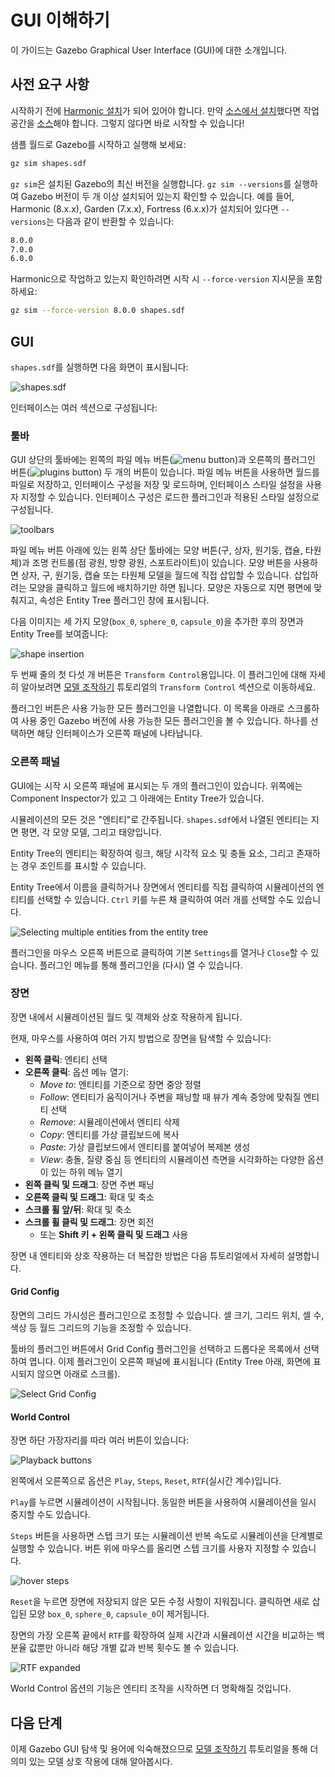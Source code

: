 # GUI 이해하기

이 가이드는 Gazebo Graphical User Interface (GUI)에 대한 소개입니다.

## 사전 요구 사항

시작하기 전에 [Harmonic 설치](install)가 되어 있어야 합니다.
만약 [소스에서 설치](install)했다면
작업 공간을 [소스](install_ubuntu_src.md#using-the-workspace)해야 합니다.
그렇지 않다면 바로 시작할 수 있습니다!

샘플 월드로 Gazebo를 시작하고 실행해 보세요:

```bash
gz sim shapes.sdf
```

`gz sim`은 설치된 Gazebo의 최신 버전을 실행합니다.
`gz sim --versions`를 실행하여 Gazebo 버전이 두 개 이상 설치되어 있는지 확인할 수 있습니다.
예를 들어, Harmonic (8.x.x), Garden (7.x.x), Fortress (6.x.x)가 설치되어 있다면 `--versions`는 다음과 같이 반환할 수 있습니다:

```bash
8.0.0
7.0.0
6.0.0
```

Harmonic으로 작업하고 있는지 확인하려면 시작 시 `--force-version` 지시문을 포함하세요:

```bash
gz sim --force-version 8.0.0 shapes.sdf
```

## GUI

`shapes.sdf`를 실행하면 다음 화면이 표시됩니다:

![shapes.sdf](tutorials/gui/shapes.png)

인터페이스는 여러 섹션으로 구성됩니다:

### 툴바

GUI 상단의 툴바에는 왼쪽의 파일 메뉴 버튼(![menu button](tutorials/gui/menu_btn.png))과 오른쪽의 플러그인 버튼(![plugins button](tutorials/gui/plugins_btn.png)) 두 개의 버튼이 있습니다.
파일 메뉴 버튼을 사용하면 월드를 파일로 저장하고, 인터페이스 구성을 저장 및 로드하며, 인터페이스 스타일 설정을 사용자 지정할 수 있습니다.
인터페이스 구성은 로드한 플러그인과 적용된 스타일 설정으로 구성됩니다.

![toolbars](tutorials/gui/toolbars.png)

파일 메뉴 버튼 아래에 있는 왼쪽 상단 툴바에는 모양 버튼(구, 상자, 원기둥, 캡슐, 타원체)과 조명 컨트롤(점 광원, 방향 광원, 스포트라이트)이 있습니다.
모양 버튼을 사용하면 상자, 구, 원기둥, 캡슐 또는 타원체 모델을 월드에 직접 삽입할 수 있습니다.
삽입하려는 모양을 클릭하고 월드에 배치하기만 하면 됩니다.
모양은 자동으로 지면 평면에 맞춰지고, 속성은 Entity Tree 플러그인 창에 표시됩니다.

다음 이미지는 세 가지 모양(`box_0`, `sphere_0`, `capsule_0`)을 추가한 후의 장면과 Entity Tree를 보여줍니다:

![shape insertion](tutorials/gui/shape_insertion.png)

두 번째 줄의 첫 다섯 개 버튼은 `Transform Control`용입니다.
이 플러그인에 대해 자세히 알아보려면 [모델 조작하기](manipulating_models) 튜토리얼의 `Transform Control` 섹션으로 이동하세요.

플러그인 버튼은 사용 가능한 모든 플러그인을 나열합니다.
이 목록을 아래로 스크롤하여 사용 중인 Gazebo 버전에 사용 가능한 모든 플러그인을 볼 수 있습니다.
하나를 선택하면 해당 인터페이스가 오른쪽 패널에 나타납니다.

### 오른쪽 패널

GUI에는 시작 시 오른쪽 패널에 표시되는 두 개의 플러그인이 있습니다.
위쪽에는 Component Inspector가 있고 그 아래에는 Entity Tree가 있습니다.

시뮬레이션의 모든 것은 "엔티티"로 간주됩니다.
`shapes.sdf`에서 나열된 엔티티는 지면 평면, 각 모양 모델, 그리고 태양입니다.

Entity Tree의 엔티티는 확장하여 링크, 해당 시각적 요소 및 충돌 요소, 그리고 존재하는 경우 조인트를 표시할 수 있습니다.

Entity Tree에서 이름을 클릭하거나 장면에서 엔티티를 직접 클릭하여 시뮬레이션의 엔티티를 선택할 수 있습니다.
`Ctrl` 키를 누른 채 클릭하여 여러 개를 선택할 수도 있습니다.

![Selecting multiple entities from the entity tree](tutorials/gui/entity_select.png)

플러그인을 마우스 오른쪽 버튼으로 클릭하여 기본 `Settings`를 열거나 `Close`할 수 있습니다.
플러그인 메뉴를 통해 플러그인을 (다시) 열 수 있습니다.

### 장면

장면 내에서 시뮬레이션된 월드 및 객체와 상호 작용하게 됩니다.

현재, 마우스를 사용하여 여러 가지 방법으로 장면을 탐색할 수 있습니다:

*   **왼쪽 클릭**: 엔티티 선택
*   **오른쪽 클릭**: 옵션 메뉴 열기:
    *   *Move to*: 엔티티를 기준으로 장면 중앙 정렬
    *   *Follow*: 엔티티가 움직이거나 주변을 패닝할 때 뷰가 계속 중앙에 맞춰질 엔티티 선택
    *   *Remove*: 시뮬레이션에서 엔티티 삭제
    *   *Copy*: 엔티티를 가상 클립보드에 복사
    *   *Paste*: 가상 클립보드에서 엔티티를 붙여넣어 복제본 생성
    *   *View*: 충돌, 질량 중심 등 엔티티의 시뮬레이션 측면을 시각화하는 다양한 옵션이 있는 하위 메뉴 열기
*   **왼쪽 클릭 및 드래그**: 장면 주변 패닝
*   **오른쪽 클릭 및 드래그**: 확대 및 축소
*   **스크롤 휠 앞/뒤**: 확대 및 축소
*   **스크롤 휠 클릭 및 드래그**: 장면 회전
    *   또는 **Shift 키 + 왼쪽 클릭 및 드래그** 사용

장면 내 엔티티와 상호 작용하는 더 복잡한 방법은 다음 튜토리얼에서 자세히 설명합니다.

#### Grid Config

장면의 그리드 가시성은 플러그인으로 조정할 수 있습니다.
셀 크기, 그리드 위치, 셀 수, 색상 등 월드 그리드의 기능을 조정할 수 있습니다.

툴바의 플러그인 버튼에서 Grid Config 플러그인을 선택하고 드롭다운 목록에서 선택하여 엽니다.
이제 플러그인이 오른쪽 패널에 표시됩니다 (Entity Tree 아래, 화면에 표시되지 않으면 아래로 스크롤).

![Select Grid Config](tutorials/gui/grid_config.png)

#### World Control

장면 하단 가장자리를 따라 여러 버튼이 있습니다:

![Playback buttons](tutorials/gui/playback.png)

왼쪽에서 오른쪽으로 옵션은 `Play`, `Steps`, `Reset`, `RTF`(실시간 계수)입니다.

`Play`를 누르면 시뮬레이션이 시작됩니다.
동일한 버튼을 사용하여 시뮬레이션을 일시 중지할 수도 있습니다.

`Steps` 버튼을 사용하면 스텝 크기 또는 시뮬레이션 반복 속도로 시뮬레이션을 단계별로 실행할 수 있습니다.
버튼 위에 마우스를 올리면 스텝 크기를 사용자 지정할 수 있습니다.

![hover steps](tutorials/gui/hover_steps.png)

`Reset`을 누르면 장면에 저장되지 않은 모든 수정 사항이 지워집니다. 클릭하면 새로 삽입된 모양 `box_0`, `sphere_0`, `capsule_0`이 제거됩니다.

장면의 가장 오른쪽 끝에서 `RTF`를 확장하여 실제 시간과 시뮬레이션 시간을 비교하는 백분율 값뿐만 아니라 해당 개별 값과 반복 횟수도 볼 수 있습니다.

![RTF expanded](tutorials/gui/rtf_expanded.png)

World Control 옵션의 기능은 엔티티 조작을 시작하면 더 명확해질 것입니다.

## 다음 단계

이제 Gazebo GUI 탐색 및 용어에 익숙해졌으므로 [모델 조작하기](manipulating_models) 튜토리얼을 통해 더 의미 있는 모델 상호 작용에 대해 알아봅시다.